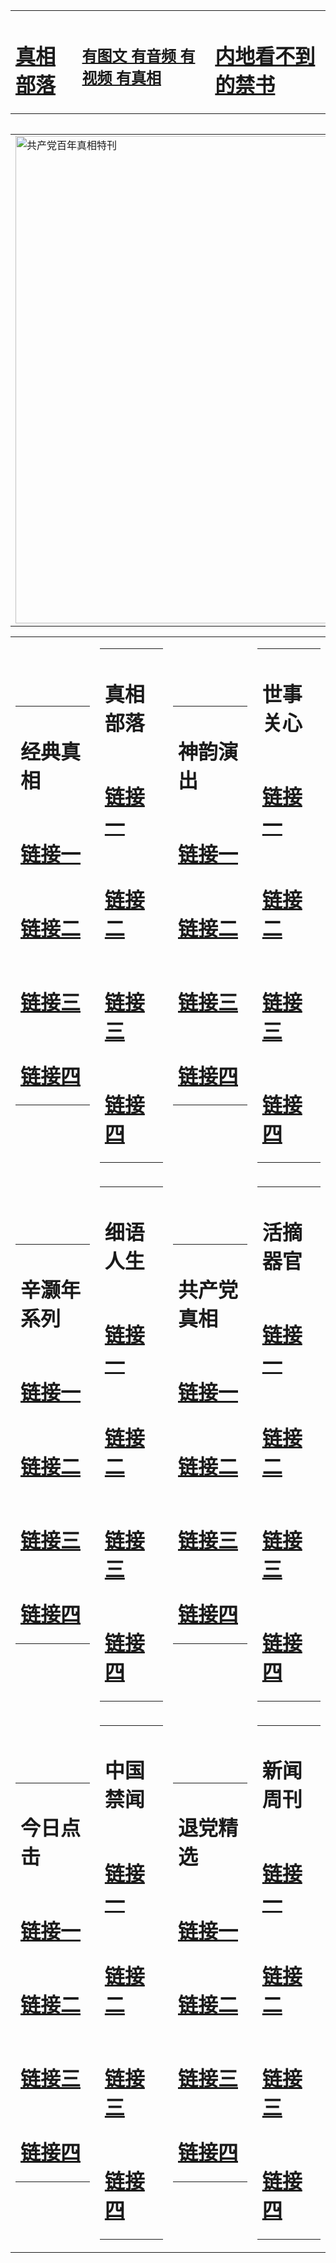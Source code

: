 <table><tr><td><H1><a href="http://t.cn/RXEWeNT">真相部落</a></H1></td><td><H2><a href="http://t.cn/RXHdISX">有图文 有音频 有视频 有真相</a></H2><td><H1><a href="http://t.cn/RXHdX4T"> 内地看不到的禁书</a></H1></td></table><table><table><tr><td><a href="http://t.cn/RXHgP5x"><img src="http://7554.61.bezopline.com/zx/bngcd/gcdbnzx.jpg" width="780"  border="0" alt="共产党百年真相特刊"></a></td></tr></table><table><tr><td><table><tr><td ><h1>经典真相</h1></td></tr><tr><td><h1>  <a href="http://t.cn/RXEWeKa" target=_blank>链接一</a>  </h1></td></tr><tr><td><h1>  <a href="http://t.cn/RXEWIFU" target=_blank>链接二</a>  </h1></td></tr><tr><td><h1>  <a href="http://po.st/d10IeG" target=_blank>链接三</a>  </h1></td></tr><tr><td><h1>  <a href="http://po.st/o9uvuK" target=_blank>链接四</a>  </h1></td></tr></table></td><td><table><tr><td ><h1>真相部落</h1></td></tr><tr><td><h1>  <a href="http://t.cn/RXEWMaT" target=_blank>链接一</a>  </h1></td></tr><tr><td><h1>  <a href="http://t.cn/RXHdISX" target=_blank>链接二</a>  </h1></td></tr><tr><td><h1>  <a href="http://po.st/rU0Bc7" target=_blank>链接三</a>  </h1></td></tr><tr><td><h1>  <a href="http://po.st/aj5hNy" target=_blank>链接四</a>  </h1></td></tr></table></td><td><table><tr><td ><h1>神韵演出</h1></td></tr><tr><td><h1>  <a href="http://t.cn/RXHdIiy" target=_blank>链接一</a>  </h1></td></tr><tr><td><h1>  <a href="http://t.cn/RXHd6S9" target=_blank>链接二</a>  </h1></td></tr><tr><td><h1>  <a href="http://po.st/MrjVyX" target=_blank>链接三</a>  </h1></td></tr><tr><td><h1>  <a href="http://po.st/qk0Qxi" target=_blank>链接四</a>  </h1></td></tr></table></td><td><table><tr><td ><h1>世事关心</h1></td></tr><tr><td><h1>  <a href="http://t.cn/RXHd6Dv" target=_blank>链接一</a>  </h1></td></tr><tr><td><h1>  <a href="http://t.cn/RXEWkZ5" target=_blank>链接二</a>  </h1></td></tr><tr><td><h1>  <a href="http://po.st/fNGRYl" target=_blank>链接三</a>  </h1></td></tr><tr><td><h1>  <a href="http://t.cn/RXHdReC" target=_blank>链接四</a>  </h1></td></tr></table></td></tr><tr><td><table><tr><td ><h1>辛灏年系列</h1></td></tr><tr><td><h1>  <a href="http://t.cn/RXHdXUq" target=_blank>链接一</a>  </h1></td></tr><tr><td><h1>  <a href="http://t.cn/RXHgZCU" target=_blank>链接二</a>  </h1></td></tr><tr><td><h1>  <a href="http://po.st/QgJeIO" target=_blank>链接三</a>  </h1></td></tr><tr><td><h1>  <a href="http://po.st/NgYdWs" target=_blank>链接四</a>  </h1></td></tr></table></td><td><table><tr><td ><h1>细语人生</h1></td></tr><tr><td><h1>  <a href="http://t.cn/RXHgZBM" target=_blank>链接一</a>  </h1></td></tr><tr><td><h1>  <a href="http://t.cn/RXEWs8z" target=_blank>链接二</a>  </h1></td></tr><tr><td><h1>  <a href="http://po.st/gKnweM" target=_blank>链接三</a>  </h1></td></tr><tr><td><h1>  <a href="http://po.st/Mq1D6n" target=_blank>链接四</a>  </h1></td></tr></table></td><td><table><tr><td ><h1>共产党真相</h1></td></tr><tr><td><h1>  <a href="http://t.cn/RXHgP5x" target=_blank>链接一</a>  </h1></td></tr><tr><td><h1>  <a href="http://t.cn/RXHdMD4" target=_blank>链接二</a>  </h1></td></tr><tr><td><h1>  <a href="http://po.st/w9WbHd" target=_blank>链接三</a>  </h1></td></tr><tr><td><h1>  <a href="http://po.st/rRpcJF" target=_blank>链接四</a>  </h1></td></tr></table></td><td><table><tr><td ><h1>活摘器官</h1></td></tr><tr><td><h1>  <a href="http://t.cn/RXHdx6i" target=_blank>链接一</a>  </h1></td></tr><tr><td><h1>  <a href="http://t.cn/RXHdn8C" target=_blank>链接二</a>  </h1></td></tr><tr><td><h1>  <a href="http://po.st/1LBoUq" target=_blank>链接三</a>  </h1></td></tr><tr><td><h1>  <a href="http://t.cn/RXHdWNz" target=_blank>链接四</a>  </h1></td></tr></table></td></tr><tr><td><table><tr><td ><h1>今日点击</h1></td></tr><tr><td><h1>  <a href="http://t.cn/RXHda3e" target=_blank>链接一</a>  </h1></td></tr><tr><td><h1>  <a href="http://t.cn/RXHghhx" target=_blank>链接二</a>  </h1></td></tr><tr><td><h1>  <a href="http://po.st/g3APGN" target=_blank>链接三</a>  </h1></td></tr><tr><td><h1>  <a href="http://po.st/OYv3BQ" target=_blank>链接四</a>  </h1></td></tr></table></td><td><table><tr><td ><h1>中国禁闻</h1></td></tr><tr><td><h1>  <a href="http://t.cn/RXElwyw" target=_blank>链接一</a>  </h1></td></tr><tr><td><h1>  <a href="http://t.cn/RXHdlxb" target=_blank>链接二</a>  </h1></td></tr><tr><td><h1>  <a href="http://po.st/22MeAG" target=_blank>链接三</a>  </h1></td></tr><tr><td><h1>  <a href="http://t.cn/RXHdNcw" target=_blank>链接四</a>  </h1></td></tr></table></td><td><table><tr><td ><h1>退党精选</h1></td></tr><tr><td><h1>  <a href="http://t.cn/RXHdJ9X" target=_blank>链接一</a>  </h1></td></tr><tr><td><h1>  <a href="http://t.cn/RXEWoAS" target=_blank>链接二</a>  </h1></td></tr><tr><td><h1>  <a href="http://po.st/Tqqj6Z" target=_blank>链接三</a>  </h1></td></tr><tr><td><h1>  <a href="http://t.cn/RXElwF4" target=_blank>链接四</a>  </h1></td></tr></table></td><td><table><tr><td ><h1>新闻周刊</h1></td></tr><tr><td><h1>  <a href="http://t.cn/RXHdJDH" target=_blank>链接一</a>  </h1></td></tr><tr><td><h1>  <a href="http://t.cn/RXHddpT" target=_blank>链接二</a>  </h1></td></tr><tr><td><h1>  <a href="http://po.st/wEGH5e" target=_blank>链接三</a>  </h1></td></tr><tr><td><h1>  <a href="http://t.cn/RXElAa8" target=_blank>链接四</a>  </h1></td></tr></table></td></tr></table>
